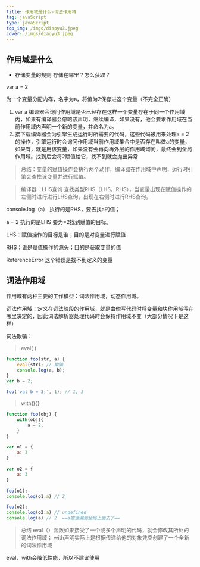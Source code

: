 ```yaml
---
title: 作用域是什么-词法作用域
tag: javaScript
type: javaScript
top_img: /imgs/diaoyu3.jpeg
cover: /imgs/diaoyu3.jpeg
---
```


作用域是什么
-
- 存储变量的规则
存储在哪里？怎么获取？

var a = 2

为一个变量分配内存，名字为a，将值为2保存进这个变量（不完全正确）

1. var a 编译器会询问作用域是否已经存在这样一个变量存在于同一个作用域内，如果有编译器会忽略该声明，继续编译，如果没有，他会要求作用域在当前作用域内声明一个新的变量，并命名为a。
2. 接下载编译器会为引擎生成运行时所需要的代码，这些代码被用来处理a = 2 的操作，引擎运行时会询问作用域当前作用域集合中是否存在叫做a的变量，如果有，就是用该变量，如果没有会再向再外层的作用域询问，最终会到全局作用域。找到后会将2赋值给它，找不到就会抛出异常

>总结：变量的赋值操作会执行两个动作，编译器在作用域中声明，运行时引擎会查找该变量并进行赋值。

>编译器：LHS查询   查找类型RHS（LHS，RHS），当变量出现在赋值操作的左侧时进行进行LHS查询，出现在右侧时进行RHS查询。

console.log（a） 执行的是RHS，要去找a的值；

a = 2 执行的是LHS 要为=2找到赋值的目标。

LHS：赋值操作的目标是谁；目的是对变量进行赋值

RHS：谁是赋值操作的源头；目的是获取变量的值


ReferenceError 这个错误是找不到定义的变量

词法作用域
-
作用域有两种主要的工作模型：词法作用域，动态作用域。

词法作用域：定义在词法阶段的作用域，就是由你写代码时将变量和块作用域写在哪里决定的，因此词法解析器处理代码时会保持作用域不变（大部分情况下是这样）

词法欺骗：
>eval( )
```JavaScript
function foo(str, a) {
    eval(str); // 欺骗
    console.log(a, b);
}
var b = 2;

foo('val b = 3;', 1); // 1, 3
```
>with(){}
```JavaScript
function foo(obj) {
    with(obj){
        a = 2;
    }
}

var o1 = {
    a: 3
}

var o2 = {
    a: 3
}

foo(o1);
console.log(o1.a) // 2

foo(o2);
console.log(o2.a) // undefined
console.log(a) // 2  ==a被泄漏到全局上面去了==

```

>总结
eval（）函数如果接受了一个或多个声明的代码，就会修改其所处的词法作用域；
with声明实际上是根据传递给他的对象凭空创建了一个全新的词法作用域

eval，with会降低性能，所以不建议使用







